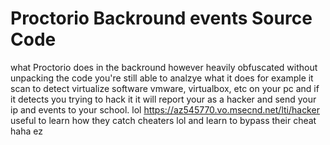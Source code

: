 # Proctorio Backround events Source Code
what Proctorio does in the backround however heavily obfuscated
without unpacking the code you're still able to analzye what it does for example it scan to detect virtualize software vmware, virtualbox, etc on your pc and if it detects you trying to hack it it will report your as a hacker and send your ip and events to your school. lol 
https://az545770.vo.msecnd.net/lti/hacker
useful to learn how they catch cheaters lol and learn to bypass their cheat haha ez
